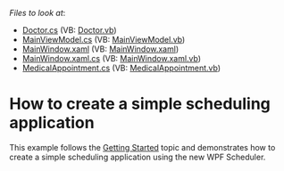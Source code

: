 <!-- default file list -->
*Files to look at*:

* [Doctor.cs](./CS/SimpleSchedulingExample/Doctor.cs) (VB: [Doctor.vb](./VB/SimpleSchedulingExample/Doctor.vb))
* [MainViewModel.cs](./CS/SimpleSchedulingExample/MainViewModel.cs) (VB: [MainViewModel.vb](./VB/SimpleSchedulingExample/MainViewModel.vb))
* [MainWindow.xaml](./CS/SimpleSchedulingExample/MainWindow.xaml) (VB: [MainWindow.xaml](./VB/SimpleSchedulingExample/MainWindow.xaml))
* [MainWindow.xaml.cs](./CS/SimpleSchedulingExample/MainWindow.xaml.cs) (VB: [MainWindow.xaml.vb](./VB/SimpleSchedulingExample/MainWindow.xaml.vb))
* [MedicalAppointment.cs](./CS/SimpleSchedulingExample/MedicalAppointment.cs) (VB: [MedicalAppointment.vb](./VB/SimpleSchedulingExample/MedicalAppointment.vb))
<!-- default file list end -->
# How to create a simple scheduling application


This example follows the <a href="http://help.devexpress.com/#WPF/CustomDocument114882">Getting Started</a> topic and demonstrates how to create a simple scheduling application using the new WPF Scheduler.

<br/>


